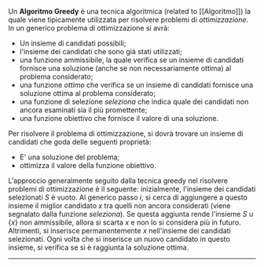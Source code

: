 Un **Algoritmo Greedy** è una tecnica algoritmica (related to [[Algoritmo]]) la quale viene tipicamente utilizzata per risolvere problemi di _ottimizzazione_.<br />
In un generico problema di ottimizzazione si avrà:
- Un insieme di candidati possibili;
- l'insieme dei candidati che sono già stati utilizzati;
- una funzione ammissibile, la quale verifica se un insieme di candidati fornisce una soluzione (anche se non necessariamente ottima) al problema considerato;
- una funzione _ottimo_ che verifica se un insieme di candidati fornisce una soluzione ottima al problema considerato;
- una funzione di selezione _seleziona_ che indica quale dei candidati non ancora esaminati sia il più promettente;
- una funzione obiettivo che fornisce il valore di una soluzione.

Per risolvere il problema di ottimizzazione, si dovrà trovare un insieme di candidati che goda delle seguenti proprietà:
- E' una soluzione del problema;
- ottimizza il valore della funzione obiettivo.

L'approccio generalmente seguito dalla tecnica greedy nel risolvere problemi di ottimizzazione è il seguente: inizialmente, l'insieme dei candidati selezionati $S$ è vuoto. Al generico passo $i$, si cerca di aggiungere a questo insieme il miglior candidato $x$ tra quelli non ancora considerati (viene segnalato dalla funzione _seleziona_). Se questa aggiunta rende l'insieme $S \cup \{x\}$ non ammissibile, allora si scarta $x$ e non lo si considera più in futuro. Altrimenti, si inserisce permanentemente $x$ nell'insieme dei candidati selezionati. Ogni volta che si inserisce un nuovo candidato in questo insieme, si verifica se si è raggiunta la soluzione ottima.<br />

------------------------------------------------------------